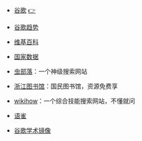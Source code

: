 - [谷歌](https://www.google.com/) [👉](https://www.uedbox.com/post/54776/)

- [谷歌趋势](https://trends.google.com/trends/?geo=CN)

- [维基百科](https://zh.wikipedia.org/)

- [国家数据](http://data.stats.gov.cn/)

- [虫部落](http://www.chongbuluo.com/)：一个神级搜索网站

- [浙江图书馆](http://www.zjlib.cn/)：国民图书馆，资源免费享

- [wikihow](https://zh.wikihow.com/)：一个综合技能搜索网站，不懂就问

- [语雀](https://www.yuque.com/)

- [谷歌学术镜像](http://scholar.hedasudi.com/)

